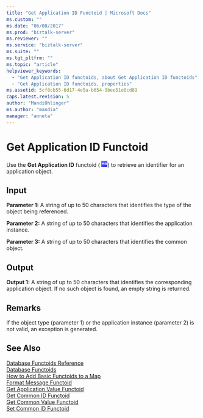 ```yaml
---
title: "Get Application ID Functoid | Microsoft Docs"
ms.custom: ""
ms.date: "06/08/2017"
ms.prod: "biztalk-server"
ms.reviewer: ""
ms.service: "biztalk-server"
ms.suite: ""
ms.tgt_pltfrm: ""
ms.topic: "article"
helpviewer_keywords: 
  - "Get Application ID functoids, about Get Application ID functoids"
  - "Get Application ID functoids, properties"
ms.assetid: 5cf8cb55-6d17-4e5a-b654-9bee51e0cd89
caps.latest.revision: 5
author: "MandiOhlinger"
ms.author: "mandia"
manager: "anneta"
---
```

# Get Application ID Functoid
Use the **Get Application ID** functoid ( ![](../core/media/getapplicationid.gif "getapplicationid")) to retrieve an identifier for an application object.  
  
## Input  
 **Parameter 1:** A string of up to 50 characters that identifies the type of the object being referenced.  
  
 **Parameter 2:** A string of up to 50 characters that identifies the application instance.  
  
 **Parameter 3:** A string of up to 50 characters that identifies the common object.  
  
## Output  
 **Output 1:** A string of up to 50 characters that identifies the corresponding application object. If no such object is found, an empty string is returned.  
  
## Remarks  
 If the object type (parameter 1) or the application instance (parameter 2) is not valid, an exception is generated.  
  
## See Also  
 [Database Functoids Reference](../core/database-functoids-reference.md)   
 [Database Functoids](../core/database-functoids.md)   
 [How to Add Basic Functoids to a Map](../core/how-to-add-basic-functoids-to-a-map.md)   
 [Format Message Functoid](../core/format-message-functoid.md)   
 [Get Application Value Functoid](../core/get-application-value-functoid.md)   
 [Get Common ID Functoid](../core/get-common-id-functoid.md)   
 [Get Common Value Functoid](../core/get-common-value-functoid.md)   
 [Set Common ID Functoid](../core/set-common-id-functoid.md)